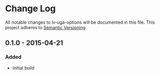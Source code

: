 # Change Log
All notable changes to lv-uga-options will be documented in this file. This project adheres to [Semantic Versioning](http://semver.org).

## 0.1.0 - 2015-04-21

### Added

- Initial build
